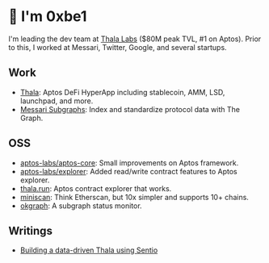 # 👋 I'm 0xbe1

I'm leading the dev team at [Thala Labs](https://twitter.com/ThalaLabs) ($80M peak TVL, #1 on Aptos). Prior to this, I worked at Messari, Twitter, Google, and several startups.

## Work

- [Thala](https://app.thala.fi): Aptos DeFi HyperApp including stablecoin, AMM, LSD, launchpad, and more.
- [Messari Subgraphs](https://github.com/messari/subgraphs/commits?author=0xbe1): Index and standardize protocol data with The Graph.

## OSS

- [aptos-labs/aptos-core](https://github.com/aptos-labs/aptos-core/commits?author=0xbe1): Small improvements on Aptos framework.
- [aptos-labs/explorer](https://github.com/aptos-labs/explorer/commits?author=0xbe1): Added read/write contract features to Aptos explorer.
- [thala.run](https://run.thala.dev/): Aptos contract explorer that works.
- [miniscan](https://miniscan.xyz/): Think Etherscan, but 10x simpler and supports 10+ chains.
- [okgraph](https://okgraph.xyz/): A subgraph status monitor.

## Writings

- [Building a data-driven Thala using Sentio](https://thalalabs.medium.com/building-a-data-driven-thala-using-sentio-ddc850276af)
